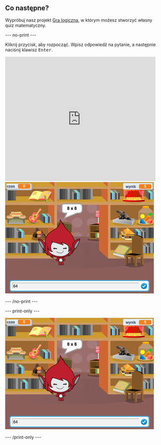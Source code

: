 ## Co następne?

Wypróbuj nasz projekt [Gra logiczna](https://projects.raspberrypi.org/en/projects/brain-game?utm_source=pathway&utm_medium=whatnext&utm_campaign=projects), w którym możesz stworzyć własny quiz matematyczny.

\--- no-print \---

Kliknij przycisk, aby rozpocząć. Wpisz odpowiedź na pytanie, a następnie naciśnij klawisz <kbd>Enter</kbd>.

<div class="scratch-preview">
  <iframe allowtransparency="true" width="485" height="402" src="https://scratch.mit.edu/projects/embed/250234955/?autostart=false" frameborder="0" scrolling="no"></iframe>
  <img src="images/brain-final.png">
</div>

\--- /no-print \---

\--- print-only \---

![Tabliczka mnożenia](images/brain-final.png)

\--- /print-only \---